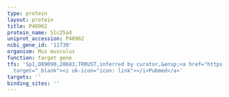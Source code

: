 ```yaml
---
type: protein
layout: protein
title: P48962
protein_name: Slc25a4
uniprot_accession: P48962
ncbi_gene_id: '11739'
organism: Mus musculus
function: target gene
tfs: 'Sp1,O89090,20683,TRRUST,inferred by curator,&ensp;<a href="https://www.ncbi.nlm.nih.gov/pubmed/?term=14720305%5Buid%5D"
  target="_blank"><i uk-icon="icon: link"></i>Pubmed</a>'
targets: ''
binding_sites: ''
---
```

